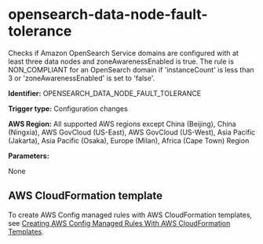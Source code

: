# opensearch\-data\-node\-fault\-tolerance<a name="opensearch-data-node-fault-tolerance"></a>

Checks if Amazon OpenSearch Service domains are configured with at least three data nodes and zoneAwarenessEnabled is true\. The rule is NON\_COMPLIANT for an OpenSearch domain if 'instanceCount' is less than 3 or 'zoneAwarenessEnabled' is set to 'false'\. 

**Identifier:** OPENSEARCH\_DATA\_NODE\_FAULT\_TOLERANCE

**Trigger type:** Configuration changes

**AWS Region:** All supported AWS regions except China \(Beijing\), China \(Ningxia\), AWS GovCloud \(US\-East\), AWS GovCloud \(US\-West\), Asia Pacific \(Jakarta\), Asia Pacific \(Osaka\), Europe \(Milan\), Africa \(Cape Town\) Region

**Parameters:**

None  

## AWS CloudFormation template<a name="w79aac11c32c17b7d395c15"></a>

To create AWS Config managed rules with AWS CloudFormation templates, see [Creating AWS Config Managed Rules With AWS CloudFormation Templates](aws-config-managed-rules-cloudformation-templates.md)\.